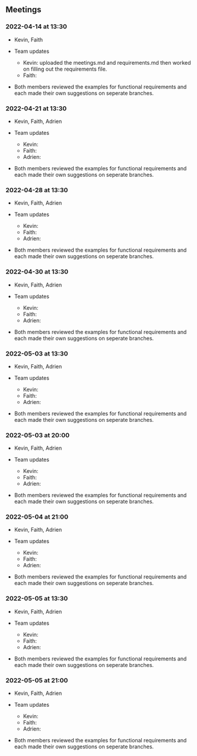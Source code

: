 ## Meetings

### 2022-04-14 at 13:30
- Kevin, Faith
- Team updates
  - Kevin: uploaded the meetings.md and requirements.md then worked on filling out the requirements file.
  - Faith:

- Both members reviewed the examples for functional requirements and each made their own suggestions on seperate branches.

### 2022-04-21 at 13:30
- Kevin, Faith, Adrien
- Team updates
  - Kevin:
  - Faith:
  - Adrien:

- Both members reviewed the examples for functional requirements and each made their own suggestions on seperate branches.

### 2022-04-28 at 13:30
- Kevin, Faith, Adrien
- Team updates
  - Kevin:
  - Faith:
  - Adrien:

- Both members reviewed the examples for functional requirements and each made their own suggestions on seperate branches.

### 2022-04-30 at 13:30
- Kevin, Faith, Adrien
- Team updates
  - Kevin:
  - Faith:
  - Adrien:

- Both members reviewed the examples for functional requirements and each made their own suggestions on seperate branches.

### 2022-05-03 at 13:30
- Kevin, Faith, Adrien
- Team updates
  - Kevin:
  - Faith:
  - Adrien:

- Both members reviewed the examples for functional requirements and each made their own suggestions on seperate branches.

### 2022-05-03 at 20:00
- Kevin, Faith, Adrien
- Team updates
  - Kevin:
  - Faith:
  - Adrien:

- Both members reviewed the examples for functional requirements and each made their own suggestions on seperate branches.

### 2022-05-04 at 21:00
- Kevin, Faith, Adrien
- Team updates
  - Kevin:
  - Faith:
  - Adrien:

- Both members reviewed the examples for functional requirements and each made their own suggestions on seperate branches.

### 2022-05-05 at 13:30
- Kevin, Faith, Adrien
- Team updates
  - Kevin:
  - Faith:
  - Adrien:

- Both members reviewed the examples for functional requirements and each made their own suggestions on seperate branches.

### 2022-05-05 at 21:00
- Kevin, Faith, Adrien
- Team updates
  - Kevin:
  - Faith:
  - Adrien:

- Both members reviewed the examples for functional requirements and each made their own suggestions on seperate branches.

